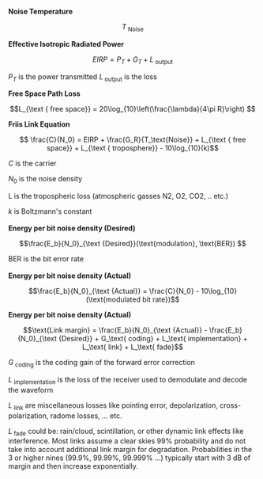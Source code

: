 **Noise Temperature**
```math
T_{\text { Noise}}
```

**Effective Isotropic Radiated Power**
```math
EIRP = P_T + G_T + L_\text{ output}
```
$P_T$ is the power transmitted
$L_\text{ output}$ is the loss



**Free Space Path Loss**
```math
L_{\text { free space}} = 20\log_{10}\left(\frac{\lambda}{4\pi R}\right) 
```

**Friis Link Equation**
```math

\frac{C}{N_0} = EIRP + 
                \frac{G_R}{T_\text{Noise}} + 
                L_{\text { free space}} +
                L_{\text { troposphere}} -
                10\log_{10}(k)
```
$C$ is the carrier

$N_0$ is the noise density

L is the tropospheric loss (atmospheric gasses N2, O2, CO2, .. etc.) 

$k$ is Boltzmann's constant
<br>
<br>
**Energy per bit noise density (Desired)**
```math
\frac{E_b}{N_0}_{\text {Desired}}(\text{modulation}, \text{BER}) 
```
BER is the bit error rate
<br>
<br>
**Energy per bit noise density (Actual)**
```math
\frac{E_b}{N_0}_{\text {Actual}} = \frac{C}{N_0} - 10\log_{10}(\text{modulated bit rate})
```
**Energy per bit noise density (Actual)**
```math
\text{Link margin} = \frac{E_b}{N_0}_{\text {Actual}} -  
                     \frac{E_b}{N_0}_{\text {Desired}} +
                     G_\text{ coding} +
                     L_\text{ implementation} +
                     L_\text{ link} +
                     L_\text{ fade}
```
$G_\text{ coding}$ is the coding gain of the forward error correction

$L_\text{ implementation}$ is the loss of the receiver used to demodulate and decode the waveform

$L_\text{ link}$ are miscellaneous losses like pointing error, depolarization, cross-polarization, radome losses, ... etc. 

$L_\text{ fade}$ could be: rain/cloud, scintillation, or other dynamic link effects like interference.  Most links assume a clear skies 99% probability and do not take into account additional link margin for degradation.  Probabilities in the 3 or higher nines (99.9%, 99.99%, 99.999% ...) typically start with 3 dB of margin and then increase exponentially.
